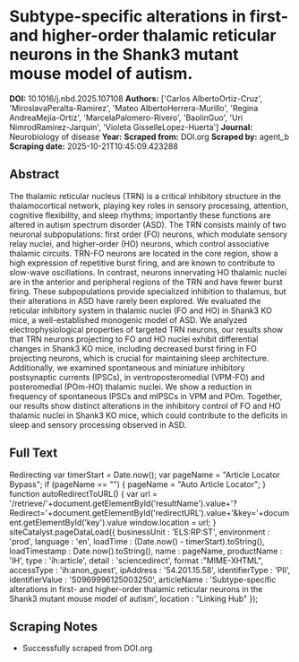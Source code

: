 # Subtype-specific alterations in first- and higher-order thalamic reticular neurons in the Shank3 mutant mouse model of autism.

**DOI:** 10.1016/j.nbd.2025.107108
**Authors:** ['Carlos AlbertoOrtiz-Cruz', 'MiroslavaPeralta-Ramirez', 'Mateo AlbertoHerrera-Murillo', 'Regina AndreaMejia-Ortiz', 'MarcelaPalomero-Rivero', 'BaolinGuo', 'Uri NimrodRamirez-Jarquin', 'Violeta GisselleLopez-Huerta']
**Journal:** Neurobiology of disease
**Year:** 
**Scraped from:** DOI.org
**Scraped by:** agent_b
**Scraping date:** 2025-10-21T10:45:09.423288

## Abstract

The thalamic reticular nucleus (TRN) is a critical inhibitory structure in the thalamocortical network, playing key roles in sensory processing, attention, cognitive flexibility, and sleep rhythms; importantly these functions are altered in autism spectrum disorder (ASD). The TRN consists mainly of two neuronal subpopulations: first order (FO) neurons, which modulate sensory relay nuclei, and higher-order (HO) neurons, which control associative thalamic circuits. TRN-FO neurons are located in the core region, show a high expression of repetitive burst firing, and are known to contribute to slow-wave oscillations. In contrast, neurons innervating HO thalamic nuclei are in the anterior and peripheral regions of the TRN and have fewer burst firing. These subpopulations provide specialized inhibition to thalamus, but their alterations in ASD have rarely been explored. We evaluated the reticular inhibitory system in thalamic nuclei (FO and HO) in Shank3 KO mice, a well-established monogenic model of ASD. We analyzed electrophysiological properties of targeted TRN neurons, our results show that TRN neurons projecting to FO and HO nuclei exhibit differential changes in Shank3 KO mice, including decreased burst firing in FO projecting neurons, which is crucial for maintaining sleep architecture. Additionally, we examined spontaneous and miniature inhibitory postsynaptic currents (IPSCs), in ventroposteromedial (VPM-FO) and posteromedial (POm-HO) thalamic nuclei. We show a reduction in frequency of spontaneous IPSCs and mIPSCs in VPM and POm. Together, our results show distinct alterations in the inhibitory control of FO and HO thalamic nuclei in Shank3 KO mice, which could contribute to the deficits in sleep and sensory processing observed in ASD.

## Full Text

Redirecting var timerStart = Date.now(); var pageName = "Article Locator Bypass"; if (pageName == "") { pageName = "Auto Article Locator"; } function autoRedirectToURL() { var url = '/retrieve/'+document.getElementById('resultName').value+'?Redirect='+document.getElementById('redirectURL').value+'&key='+document.getElementById('key').value window.location = url; } siteCatalyst.pageDataLoad({ businessUnit : 'ELS:RP:ST', environment : 'prod', language : 'en', loadTime : (Date.now() - timerStart).toString(), loadTimestamp : Date.now().toString(), name : pageName, productName : 'IH', type : 'ih:article', detail : 'sciencedirect', format :"MIME-XHTML", accessType : 'ih:anon_guest', ipAddress : '54.201.15.58', identifierType : 'PII', identifierValue : 'S0969996125003250', articleName : 'Subtype-specific alterations in first- and higher-order thalamic reticular neurons in the Shank3 mutant mouse model of autism', location : "Linking Hub" });

## Scraping Notes

- Successfully scraped from DOI.org
